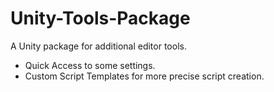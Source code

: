 # Unity-Tools-Package
A Unity package for additional editor tools.
- Quick Access to some settings.
- Custom Script Templates for more precise script creation.
